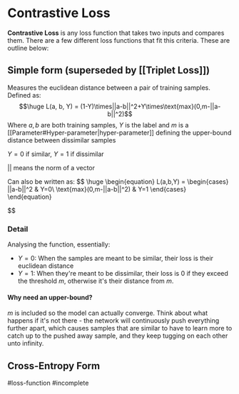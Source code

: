 # Contrastive Loss

**Contrastive Loss** is any loss function that takes two inputs and compares them. There are a few different loss functions that fit this criteria. These are outline below:

## Simple form (superseded by [[Triplet Loss]])

Measures the euclidean distance between a pair of training samples. Defined as:
$$\huge L(a, b, Y) = (1-Y)\times||a-b||^2+Y\times\text{max}(0,m-||a-b||^2)$$
Where $a, b$ are both training samples, $Y$ is the label and $m$ is a [[Parameter#Hyper-parameter|hyper-parameter]] defining the upper-bound distance between dissimilar samples 

$Y=0$ if similar, $Y=1$ if dissimilar

|| means the norm of a vector

Can also be written as:
$$
\huge \begin{equation}
    L(a,b,Y) = \begin{cases}
      ||a-b||^2 & Y=0\\ 
      \text{max}(0,m-||a-b||^2) & Y=1
    \end{cases}\
\end{equation}

$$
### Detail
Analysing the function, essentially:
- $Y=0$: When the samples are meant to be similar, their loss is their euclidean distance
- $Y=1$: When they're meant to be dissimilar, their loss is 0 if they exceed the threshold $m$, otherwise it's their distance from $m$.

#### Why need an upper-bound?
$m$ is included so the model can actually converge. Think about what happens if it's not there - the network will continuously push everything further apart, which causes samples that are similar to have to learn more to catch up to the pushed away sample, and they keep tugging on each other unto infinity.

## Cross-Entropy Form



#loss-function
#incomplete 